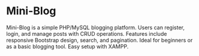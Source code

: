 # Mini-Blog
Mini-Blog is a simple PHP/MySQL blogging platform. Users can register, login, and manage posts with CRUD operations. Features include responsive Bootstrap design, search, and pagination. Ideal for beginners or as a basic blogging tool. Easy setup with XAMPP.
